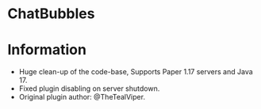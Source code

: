 # ChatBubbles
# Information
- Huge clean-up of the code-base, Supports Paper 1.17 servers and Java 17.
- Fixed plugin disabling on server shutdown.
- Original plugin author: @TheTealViper.